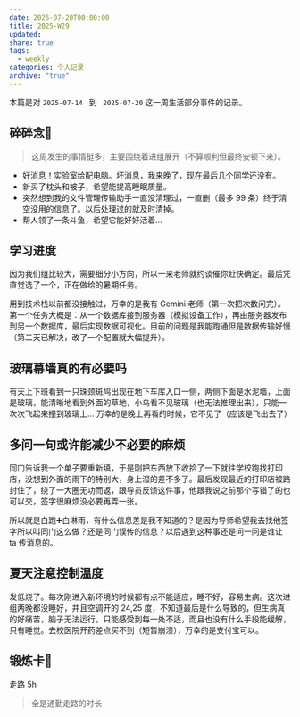 ```yaml
---
date: 2025-07-20T00:00:00
title: 2025-W29
updated: 
share: true
tags:
  - weekly
categories: 个人记录
archive: "true"
---
```


本篇是对 `2025-07-14 ` 到 ` 2025-07-20` 这一周生活部分事件的记录。
## 碎碎念💭
> 这周发生的事情挺多，主要围绕着进组展开（不算顺利但最终安顿下来）。
-  好消息！实验室给配电脑。坏消息，我来晚了，现在最后几个同学还没有。
-  新买了枕头和被子，希望能提高睡眠质量。
- 突然想到我的文件管理传输助手一直没清理过，一直删（最多 99 条）终于清空没用的信息了。以后处理过的就及时清掉。
- 帮人领了一条斗鱼，希望它能好好活着...

## 学习进度
因为我们组比较大，需要细分小方向，所以一来老师就约谈催你赶快确定。最后凭直觉选了一个，正在做给的暑期任务。

用到技术栈以前都没接触过，万幸的是我有 Gemini 老师（第一次把次数问完）。第一个任务大概是：从一个数据库接到服务器（模拟设备工作），再由服务器发布到另一个数据库，最后实现数据可视化。目前的问题是我能跑通但是数据传输好慢（第二天已解决，改了一个配置就大幅提升）。

## 玻璃幕墙真的有必要吗
有天上下班看到一只珠颈斑鸠出现在地下车库入口一侧，两侧下面是水泥墙，上面是玻璃，能清晰地看到外面的草地，小鸟看不见玻璃（也无法推理出来），只能一次次飞起来撞到玻璃上... 万幸的是晚上再看的时候，它不见了（应该是飞出去了）

## 多问一句或许能减少不必要的麻烦
同门告诉我一个单子要重新填，于是刚把东西放下收拾了一下就往学校跑找打印店，没想到外面的雨下的特别大，身上湿的差不多了。最后发现最近的打印店被路封住了，绕了一大圈无功而返，跟导员反馈这件事，他跟我说之前那个写错了的也可以交，签字很麻烦没必要再弄一张。

所以就是白跑➕白淋雨，有什么信息差是我不知道的？是因为导师希望我去找他签字所以叫同门这么做？还是同门误传的信息？以后遇到这种事还是问一问是谁让 ta 传消息的。

## 夏天注意控制温度
发低烧了。每次刚进入新环境的时候都有点不能适应，睡不好，容易生病。这次进组两晚都没睡好，并且空调开的 24,25 度，不知道最后是什么导致的，但生病真的好痛苦，脑子无法运行，只能感受到每一处不适，而且也没有什么手段能缓解，只有睡觉。去校医院开药差点买不到（短暂崩溃），万幸的是支付宝可以。

## 锻炼卡💪
走路 5h
> 全是通勤走路的时长

